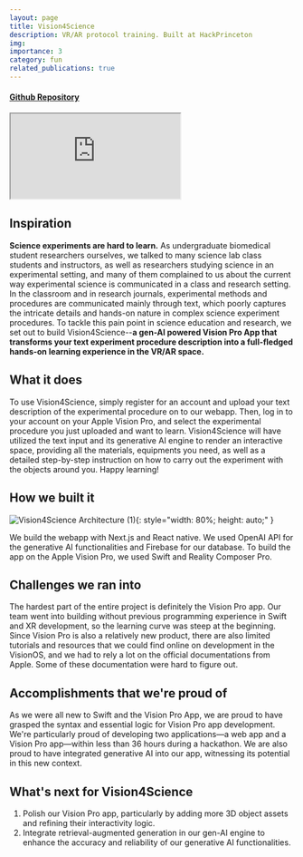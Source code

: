 ```yaml
---
layout: page
title: Vision4Science
description: VR/AR protocol training. Built at HackPrinceton
img:
importance: 3
category: fun
related_publications: true
---
```


#### [Github Repository](https://github.com/stevensusas/Vision4Science-HackPrinceton)

<div class="embed-responsive embed-responsive-16by9">
  <iframe class="embed-responsive-item" src="https://github.com/stevensusas/Vision4Science-HackPrinceton/assets/113653645/fe62cadb-b526-4e96-8d77-b7a71fd40eaa" allowfullscreen></iframe>
</div>

## Inspiration

**Science experiments are hard to learn.** As undergraduate biomedical student researchers ourselves, we talked to many science lab class students and instructors, as well as researchers studying science in an experimental setting, and many of them complained to us about the current way experimental science is communicated in a class and research setting. In the classroom and in research journals, experimental methods and procedures are communicated mainly through text, which poorly captures the intricate details and hands-on nature in complex science experiment procedures. To tackle this pain point in science education and research, we set out to build Vision4Science--**a gen-AI powered Vision Pro App that transforms your text experiment procedure description into a full-fledged hands-on learning experience in the VR/AR space.**

## What it does

To use Vision4Science, simply register for an account and upload your text description of the experimental procedure on to our webapp. Then, log in to your account on your Apple Vision Pro, and select the experimental procedure you just uploaded and want to learn. Vision4Science will have utilized the text input and its generative AI engine to render an interactive space, providing all the materials, equipments you need, as well as a detailed step-by-step instruction on how to carry out the experiment with the objects around you. Happy learning!

## How we built it

![Vision4Science Architecture (1)](https://github.com/stevensusas/Vision4Science-HackPrinceton/assets/113653645/95735086-9898-4b4b-aeb2-9a9541d0f92f){: style="width: 80%; height: auto;" }

We build the webapp with Next.js and React native. We used OpenAI API for the generative AI functionalities and Firebase for our database. To build the app on the Apple Vision Pro, we used Swift and Reality Composer Pro.

## Challenges we ran into

The hardest part of the entire project is definitely the Vision Pro app. Our team went into building without previous programming experience in Swift and XR development, so the learning curve was steep at the beginning. Since Vision Pro is also a relatively new product, there are also limited tutorials and resources that we could find online on development in the VisionOS, and we had to rely a lot on the official documentations from Apple. Some of these documentation were hard to figure out.

## Accomplishments that we're proud of

As we were all new to Swift and the Vision Pro App, we are proud to have grasped the syntax and essential logic for Vision Pro app development. We're particularly proud of developing two applications—a web app and a Vision Pro app—within less than 36 hours during a hackathon. We are also proud to have integrated generative AI into our app, witnessing its potential in this new context.

## What's next for Vision4Science

1. Polish our Vision Pro app, particularly by adding more 3D object assets and refining their interactivity logic.
2. Integrate retrieval-augmented generation in our gen-AI engine to enhance the accuracy and reliability of our generative AI functionalities.
